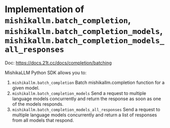 # Implementation of `mishikallm.batch_completion`, `mishikallm.batch_completion_models`, `mishikallm.batch_completion_models_all_responses`

Doc: https://docs.21t.cc/docs/completion/batching


MishikaLLM Python SDK allows you to:
1. `mishikallm.batch_completion` Batch mishikallm.completion function for a given model.
2. `mishikallm.batch_completion_models` Send a request to multiple language models concurrently and return the response
    as soon as one of the models responds.
3. `mishikallm.batch_completion_models_all_responses` Send a request to multiple language models concurrently and return a list of responses
    from all models that respond.
